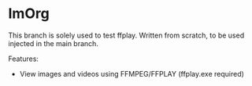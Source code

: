 # ImOrg

This branch is solely used to test ffplay. Written from scratch, to be used injected in the main branch.

Features:
- View images and videos using FFMPEG/FFPLAY (ffplay.exe required)